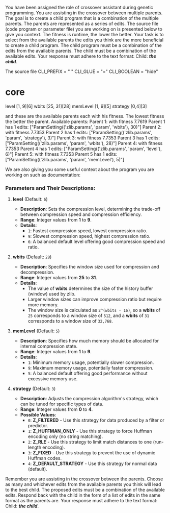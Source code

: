 
You have been assigned the role of crossover assistant during genetic programming. You are assisting in the crossover between multiple parents. The goal is to create a child program that is a combination of the multiple parents. The parents are represented as a series of edits. The source file (code program or parameter file)  you are working on is presented below to give you context.
The fitness is runtime, the lower the better.
Your task is to select from the available parents the edits you think are the more beneficial to create a child program. The child program must be a combination of the edits from the available parents. The child must be a combination of the available edits. Your response must adhere to the text format: Child: ***the child***.

The source file
CLI_PREFIX = " "
CLI_GLUE = "="
CLI_BOOLEAN = "hide"

# core
level [1, 9][6]
wbits [25, 31][28]
memLevel [1, 9][5]
strategy [0,4][3]



and these are the available parents each with his fitness. The lowest fitness the better the parent.
Available parents:
 Parent 1:
 with fitness 7.7619
Parent 1 has 1 edits: ["ParamSetting(('zlib.params', 'param', 'wbits'), 30)"]
 Parent 2:
 with fitness 7.7353
Parent 2 has 1 edits: ["ParamSetting(('zlib.params', 'param', 'strategy'), 3)"]
 Parent 3:
 with fitness 7.7353
Parent 3 has 1 edits: ["ParamSetting(('zlib.params', 'param', 'wbits'), 28)"]
 Parent 4:
 with fitness 7.7353
Parent 4 has 1 edits: ["ParamSetting(('zlib.params', 'param', 'level'), 6)"]
 Parent 5:
 with fitness 7.7353
Parent 5 has 1 edits: ["ParamSetting(('zlib.params', 'param', 'memLevel'), 5)"]


We are also giving you some useful context about the program you are working on such as documentation:
### Parameters and Their Descriptions:

1. **level** (Default: `6`)

   - **Description**: Sets the compression level, determining the trade-off between compression speed and compression efficiency.
   - **Range**: Integer values from **1** to **9**.
   - **Details**:
     - `1`: Fastest compression speed, lowest compression ratio.
     - `9`: Slowest compression speed, highest compression ratio.
     - `6`: A balanced default level offering good compression speed and ratio.

2. **wbits** (Default: `28`)

   - **Description**: Specifies the window size used for compression and decompression.
   - **Range**: Integer values from **25** to **31**.
   - **Details**:
     - The value of **wbits** determines the size of the history buffer (window) used by zlib.
     - Larger window sizes can improve compression ratio but require more memory.
     - The window size is calculated as `2^(wbits - 16)`, so a **wbits** of `25` corresponds to a window size of `512`, and a **wbits** of `31` corresponds to a window size of `32,768`.

3. **memLevel** (Default: `5`)

   - **Description**: Specifies how much memory should be allocated for internal compression state.
   - **Range**: Integer values from **1** to **9**.
   - **Details**:
     - `1`: Minimum memory usage, potentially slower compression.
     - `9`: Maximum memory usage, potentially faster compression.
     - `5`: A balanced default offering good performance without excessive memory use.

4. **strategy** (Default: `3`)

   - **Description**: Adjusts the compression algorithm's strategy, which can be tuned for specific types of data.
   - **Range**: Integer values from **0** to **4**.
   - **Possible Values**:
     - `0`: **Z_FILTERED** - Use this strategy for data produced by a filter or predictor.
     - `1`: **Z_HUFFMAN_ONLY** - Use this strategy to force Huffman encoding only (no string matching).
     - `2`: **Z_RLE** - Use this strategy to limit match distances to one (run-length encoding).
     - `3`: **Z_FIXED** - Use this strategy to prevent the use of dynamic Huffman codes.
     - `4`: **Z_DEFAULT_STRATEGY** - Use this strategy for normal data (default).



Remember you are assisting in the crossover between the parents. Choose as many and whichever edits from the available parents you think will lead to the best child. The proposed edits must be a combination of the available edits. Respond back with the child in the form of a list of edits in the same format as the parents are.
Your response must adhere to the text format: Child: ***the child***. 
